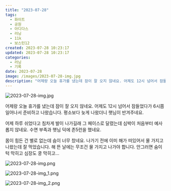 ```yaml
---
title: "2023-07-28"
tags:
  - 화이트
  - 공원
  - 아디다스
  - 러닝
  - 11k
  - 보스턴12
created: 2023-07-28 10:23:17
updated: 2023-07-28 10:23:17
categories:
  - 러닝
  - 기록
date: 2023-07-28
image: /images/2023-07-28-img.jpg
description: "어제랑 오늘 휴가를 냈는데 잠이 잘 오지 않네요. 어제도 12시 넘어서 잠들었다가 6시쯤 일어나서 준비하고 나왔습니다. 평소보다 늦게 나왔더니 햇님이 반겨주네요. 어제 하루 쉬었다고 침차게 발이 나가길래 그 페이스로 달렸는데 심박이 처음부터 예사롭지 않네요. 수면 부족과 햇님 덕에 존5"
---
```


![2023-07-28-img.jpg](/images/2023-07-28-img.jpg)
 
 

어제랑 오늘 휴가를 냈는데 잠이 잘 오지 않네요. 어제도 12시 넘어서 잠들었다가 6시쯤 일어나서 준비하고 나왔습니다. 평소보다 늦게 나왔더니 햇님이 반겨주네요.

어제 하루 쉬었다고 침차게 발이 나가길래 그 페이스로 달렸는데 심박이 처음부터 예사롭지 않네요. 수면 부족과 햇님 덕에 존5런을 했네요.

몸이 힘든 건 별로 없는데 숨이 너무 찼네요. 나가기 전에 이미 해가 떠있어서 물 가지고 나왔는데 잘 먹었습니다. 해 뜬 날에는 무조건 물 가지고 나가야 합니다. 안그러면 숨이 턱 막히고 심장도 쿵 막히고...

 
 ![2023-07-28-img.png](/images/2023-07-28-img.png)
 
 

 
 ![2023-07-28-img_1.png](/images/2023-07-28-img_1.png)
 
 

 
 ![2023-07-28-img_2.png](/images/2023-07-28-img_2.png)
